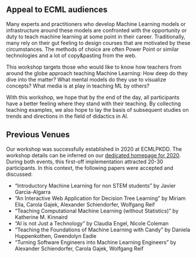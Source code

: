 ## Appeal to ECML audiences

Many experts and practitioners who develop Machine Learning models or infrastructure around these models are confronted with the opportunity or duty to teach machine learning at some point in their career. Traditionally, many  rely on their gut feeling to design courses that are motivated by these circumstances. The methods of choice are often Power Point or similar technologies and a lot of copy&pasting from the web. 

This workshop targets those who would like to know how teachers from around the globe approach teaching Machine Learning: How deep do they dive into the matter? What mental models do they use to visualize concepts? What media is at play in teaching ML by others? 

With this workshop, we hope that by the end of the day, all participants have a better feeling where they stand with their teaching. By collecting teaching examples, we also hope to lay the basis of subsequent studies on trends and directions in the field of didactics in AI.

## Previous Venues

Our workshop was successfully established in 2020 at ECMLPKDD. The workshop details can be inferred on our [dedicated homepage for 2020](https://teaching-ml.github.io/2020/). During both events, this first-off implementation attracted 20-30 participants. In this context, the following papers were accepted and discussed:

- “Introductory Machine Learning for non STEM students” by Javier Garcia-Algarra
- “An Interactive Web Application for Decision Tree Learning” by Miriam Elia, Carola Gajek, Alexander Schiendorfer, Wolfgang Reif
- “Teaching Computational Machine Learning (without Statistics)” by Katherine M. Kinnaird
- “AI is not Just a Technology” by Claudia Engel, Nicole Coleman
- “Teaching the Foundations of Machine Learning with Candy” by Daniela Huppenkothen, Gwendolyn Eadie
- “Turning Software Engineers into Machine Learning Engineers” by Alexander Schiendorfer, Carola Gajek, Wolfgang Reif



